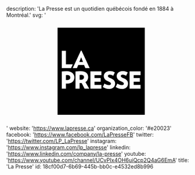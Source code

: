 description: 'La Presse est un quotidien québécois fondé en 1884 à Montréal.'
svg: '<svg xmlns="http://www.w3.org/2000/svg" viewBox="0 0 160 90"><path d="M61.612 36.985H64.7l-1.534-3.936m.01 14.794c-.52 0-.838.02-1.308.103v4.007c.43.04.665.062 1.063.062 1.606 0 2.63-.767 2.638-2.25 0-1.206-.95-1.922-2.392-1.922zm-11.634.153c-.44 0-.737.02-1.248.082v4.14c.48.022.695.04 1.013.04 1.79 0 2.68-.775 2.668-2.176 0-1.176-.767-2.086-2.433-2.086z"/><path d="M43.25 8v73.612h73.612V8H43.25zm3.58 34.097v-14.59h3.475v11.46h5.788l-.043.072-1.43 3.078-.01.03h-7.782v-.05zm4.66 13.137c-.388 0-.674-.01-1-.03-.063 0-.124-.01-.185-.01v4.333h-3.478V45.034l.05-.01a39.438 39.438 0 0 1 4.04-.237c2.014 0 3.68.522 4.836 1.504 1.094.93 1.667 2.22 1.667 3.73 0 3.22-2.27 5.214-5.93 5.214zm18.414 4.285H66.06l-.02-.03-2.455-4.704c-.184.02-.358.02-.542.02-.378 0-.624-.02-.94-.03-.082 0-.165-.01-.256-.01v4.754h-3.464V45.022l.05-.01c1.46-.165 2.78-.236 4.284-.236 4.04 0 6.35 1.78 6.35 4.876 0 1.86-.84 3.436-2.312 4.335l3.19 5.45.05.08h-.09zm.337-17.372h-3.536l-.01-.03-1.074-2.608h-4.927l-1.074 2.607-.01.03h-3.55l.042-.082 6.83-14.65.01-.03h.52l.01.03 6.83 14.65.02.082h-.08zm10.01 2.8v3.15h-5.808v2.485h5.182v3.038h-5.181v2.73h5.806v3.176h-9.282v-14.64h9.23v.01h.052v.05zm10.286 13.435c-.94.92-2.29 1.412-3.927 1.412-1.626 0-3.65-.635-5.133-1.616l-.04-.03.02-.042 1.31-2.82.03-.063.05.04c1.176.798 2.618 1.278 3.865 1.278 1.022 0 1.585-.43 1.585-1.217 0-.726-.38-1.227-2.556-2.106-2.34-.94-3.476-2.36-3.476-4.313 0-2.045 1.615-4.243 5.163-4.243 1.82 0 3.23.613 4.1 1.125l.04.02-.02.04-1.288 2.76-.032.053-.05-.03c-.747-.45-1.87-.92-2.762-.92-1.227 0-1.666.57-1.666 1.113 0 .92.736 1.237 2.515 1.993 1.33.56 2.25 1.186 2.802 1.932.52.675.757 1.452.757 2.464 0 1.224-.45 2.35-1.288 3.167zm10.9 0c-.942.92-2.29 1.412-3.927 1.412-1.627 0-3.65-.635-5.134-1.616l-.04-.03.02-.042 1.31-2.82.03-.063.05.04c1.177.798 2.618 1.278 3.866 1.278 1.022 0 1.584-.43 1.584-1.217 0-.726-.378-1.227-2.556-2.106-2.342-.94-3.477-2.36-3.477-4.313 0-2.045 1.615-4.243 5.163-4.243 1.82 0 3.23.613 4.1 1.125l.042.02-.02.04-1.29 2.76-.03.053-.05-.03c-.747-.45-1.872-.92-2.76-.92-1.228 0-1.668.57-1.668 1.113 0 .92.736 1.237 2.515 1.993 1.33.56 2.24 1.186 2.802 1.932.52.675.757 1.452.757 2.464 0 1.224-.452 2.35-1.29 3.167zm11.848-13.434v3.149h-5.808v2.485h5.183v3.038h-5.183v2.73h5.807v3.176H104v-14.64h9.232v.01h.052v.05z"/></svg>'
website: 'https://www.lapresse.ca'
organization_color: '#e20023'
facebook: 'https://www.facebook.com/LaPresseFB'
twitter: 'https://twitter.com/LP_LaPresse'
instagram: 'https://www.instagram.com/lp_lapresse'
linkedin: 'https://www.linkedin.com/company/la-presse'
youtube: 'https://www.youtube.com/channel/UCvPIx4OH6uiQcp2Q4aG6EmA'
title: 'La Presse'
id: 18cf00d7-6b69-445b-bb0c-e4532ed8b996
